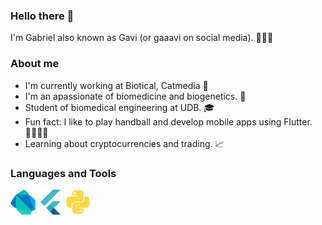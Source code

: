 ### Hello there 👋

I'm Gabriel also known as Gavi (or gaaavi on social media). 👨🏻‍💻

### About me

- I'm currently working at Biotical, Catmedia 💼
- I'm an apassionate of biomedicine and biogenetics. 🦾
- Student of biomedical engineering at UDB. 🎓
- Fun fact: I like to play handball and develop mobile apps using Flutter. 🤾🏻‍♂️📱
- Learning about cryptocurrencies and trading. 📈

### Languages and Tools

<div>
<img src="https://github.com/devicons/devicon/blob/master/icons/dart/dart-original.svg" title="dart" alt="dart" width="40" height="40">
<img src="https://github.com/devicons/devicon/blob/master/icons/flutter/flutter-original.svg" title="Flutter" alt="Flutter" width="40" height="40">
<img src="https://github.com/devicons/devicon/blob/master/icons/python/python-plain.svg" title="Python" alt="Python" width="40" height="40">
</div>

<!--
**gaaavi/gaaavi** is a ✨ _special_ ✨ repository because its `README.md` (this file) appears on your GitHub profile.

Here are some ideas to get you started:

- 🔭 I’m currently working on ...
- 🌱 I’m currently learning ...
- 👯 I’m looking to collaborate on ...
- 🤔 I’m looking for help with ...
- 💬 Ask me about ...
- 📫 How to reach me: ...
- 😄 Pronouns: ...
- ⚡ Fun fact: ...
-->
